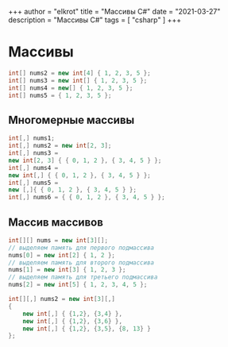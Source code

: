 +++
author = "elkrot"
title = "Массивы C#"
date = "2021-03-27"
description = "Массивы C#"
tags = [
    "csharp"
]
+++
# Массивы

```csharp
int[] nums2 = new int[4] { 1, 2, 3, 5 };
int[] nums3 = new int[] { 1, 2, 3, 5 };
int[] nums4 = new[] { 1, 2, 3, 5 };
int[] nums5 = { 1, 2, 3, 5 };
```

## Многомерные массивы

```csharp
int[,] nums1;
int[,] nums2 = new int[2, 3];
int[,] nums3 = 
new int[2, 3] { { 0, 1, 2 }, { 3, 4, 5 } };
int[,] nums4 = 
new int[,] { { 0, 1, 2 }, { 3, 4, 5 } };
int[,] nums5 = 
new [,]{ { 0, 1, 2 }, { 3, 4, 5 } };
int[,] nums6 = { { 0, 1, 2 }, { 3, 4, 5 } };
```

## Массив массивов

```csharp
int[][] nums = new int[3][];
// выделяем память для первого подмассива
nums[0] = new int[2] { 1, 2 };          
// выделяем память для второго подмассива
nums[1] = new int[3] { 1, 2, 3 };       
// выделяем память для третьего подмассива
nums[2] = new int[5] { 1, 2, 3, 4, 5 }; 

int[][,] nums2 = new int[3][,] 
{
    new int[,] { {1,2}, {3,4} },
    new int[,] { {1,2}, {3,6} },
    new int[,] { {1,2}, {3,5}, {8, 13} } 
};
```
